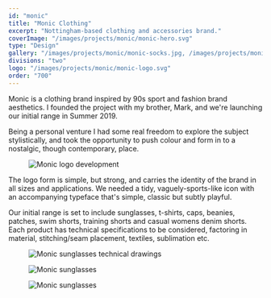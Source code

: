 ```yaml
---
id: "monic"
title: "Monic Clothing"
excerpt: "Nottingham-based clothing and accessories brand."
coverImage: "/images/projects/monic/monic-hero.svg"
type: "Design"
gallery: "/images/projects/monic/monic-socks.jpg, /images/projects/monic/monic-patch.jpg, /images/projects/monic/monic-cap.jpg, /images/projects/monic/monic-sea-scraper-artwork.jpg"
divisions: "two"
logo: "/images/projects/monic/monic-logo.svg"
order: "700"
---
```


Monic is a clothing brand inspired by 90s sport and fashion brand aesthetics. I founded the project with my brother, Mark, and we're launching our initial range in Summer 2019.</p><p>Being a personal venture I had some real freedom to explore the subject stylistically, and took the opportunity to push colour and form in to a nostalgic, though contemporary, place.

<figure><img src='/images/projects/monic/monic-001.svg' alt='Monic logo development'></figure>

The logo form is simple, but strong, and carries the identity of the brand in all sizes and applications. We needed a tidy, vaguely-sports-like icon with an accompanying typeface that's simple, classic but subtly playful.

Our initial range is set to include sunglasses, t-shirts, caps, beanies, patches, swim shorts, training shorts and casual womens denim shorts. Each product has technical specifications to be considered, factoring in material, stitching/seam placement, textiles, sublimation etc.

<figure><img src='/images/projects/monic/monic-outy-sunnies-tech.jpg' alt='Monic sunglasses technical drawings'></figure>

<figure><img src='/images/projects/monic/monic-outy-sunnies-product.jpg' srcset='/images/projects/monic/monic-outy-sunnies-product@2x.jpg 2x' alt='Monic sunglasses'></figure>

<figure><img src='/images/projects/monic/monic-003.jpg' alt='Monic sunglasses'></figure>
